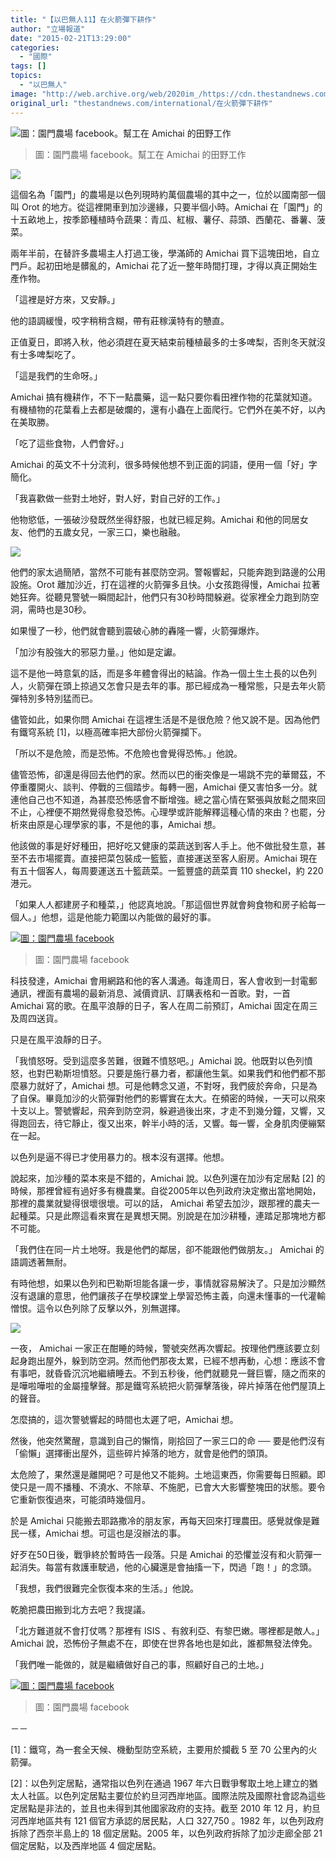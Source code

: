 ```yaml
---
title: "【以巴無人11】在火箭彈下耕作"
author: "立場報道"
date: "2015-02-21T13:29:00"
categories:
  - "國際"
tags: []
topics:
  - "以巴無人"
image: "http://web.archive.org/web/2020im_/https://cdn.thestandnews.com/media/photos/cache/10608294_710887849009280_3501540282879277783_o_msUcG_1200x0.jpg"
original_url: "thestandnews.com/international/在火箭彈下耕作"
---
```

![圖：園門農場 facebook。幫工在 Amichai 的田野工作](http://web.archive.org/web/2020im_/https://cdn.thestandnews.com/media/photos/cache/10608294_710887849009280_3501540282879277783_o_msUcG_1200x0.jpg)

> 圖：園門農場 facebook。幫工在 Amichai 的田野工作

[![](http://web.archive.org/web/2020im_/https://cdn.thestandnews.com/media/photos/cache/a001_qwol0_1200x0.JPG)](../../%E4%BB%A5%E5%B7%B4%E7%84%A1%E4%BA%BA/")

這個名為「園門」的農場是以色列現時約萬個農場的其中之一，位於以國南部一個叫 Orot 的地方。從這裡開車到加沙邊緣，只要半個小時。Amichai 在「園門」的十五畝地上，按季節種植時令蔬果：青瓜、紅椒、薯仔、蒜頭、西蘭花、番薯、菠菜。

兩年半前，在替許多農場主人打過工後，學滿師的 Amichai 買下這塊田地，自立門戶。起初田地是髒亂的，Amichai 花了近一整年時間打理，才得以真正開始生產作物。

「這裡是好方來，又安靜。」

他的語調緩慢，咬字稍稍含糊，帶有莊稼漢特有的戇直。

正值夏日，即將入秋，他必須趕在夏天結束前種植最多的士多啤梨，否則冬天就沒有士多啤梨吃了。

「這是我們的生命呀。」

Amichai 搞有機耕作，不下一點農藥，這一點只要你看田裡作物的花葉就知道。有機植物的花葉看上去都是破爛的，還有小蟲在上面爬行。它們外在美不好，以內在美取勝。

「吃了這些食物，人們會好。」

Amichai 的英文不十分流利，很多時候他想不到正面的詞語，便用一個「好」字簡化。

「我喜歡做一些對土地好，對人好，對自己好的工作。」

他物慾低，一張破沙發既然坐得舒服，也就已經足夠。Amichai 和他的同居女友、他們的五歲女兒，一家三口，樂也融融。

[![](http://web.archive.org/web/2020im_/https://cdn.thestandnews.com/media/photos/cache/a005_V0rFj_1200x0.JPG)](http://web.archive.org/web/20210628193227/https://cdn.thestandnews.com/media/photos/cache/a005_V0rFj_1200x0.JPG)

他們的家太過簡陋，當然不可能有甚麼防空洞。警報響起，只能奔跑到路邊的公用設施。Orot 離加沙近，打在這裡的火箭彈多且快。小女孩跑得慢，Amichai 拉著她狂奔。從聽見警號一瞬間起計，他們只有30秒時間躲避。從家裡全力跑到防空洞，需時也是30秒。

如果慢了一秒，他們就會聽到震破心肺的轟隆一響，火箭彈爆炸。

「加沙有股強大的邪惡力量。」他如是定讞。

這不是他一時意氣的話，而是多年體會得出的結論。作為一個土生土長的以色列人，火箭彈在頭上掠過又怎會只是去年的事。那已經成為一種常態，只是去年火箭彈特別多特別猛而已。

儘管如此，如果你問 Amichai 在這裡生活是不是很危險？他又說不是。因為他們有鐵穹系統 \[1\]，以極高確率把大部份火箭彈攔下。

「所以不是危險，而是恐怖。不危險也會覺得恐怖。」他說。

儘管恐怖，卻還是得回去他們的家。然而以巴的衝突像是一場跳不完的華爾茲，不停重覆開火、談判、停戰的三個踏步。每轉一圈，Amichai 便又害怕多一分。就連他自己也不知道，為甚麼恐怖感會不斷增強。總之當心情在緊張與放鬆之間來回不止，心裡便不期然覺得愈發恐怖。心理學或許能解釋這種心情的來由？也罷，分析來由原是心理學家的事，不是他的事，Amichai 想。

他該做的事是好好種田，把好吃又健康的菜蔬送到客人手上。他不做批發生意，甚至不去市場擺賣。直接把菜包裝成一籃籃，直接運送至客人廚房。Amichai 現在有五十個客人，每周要運送五十籃蔬菜。一籃豐盛的蔬菜賣 110 sheckel，約 220 港元。

「如果人人都建房子和種菜，」他認真地說。「那這個世界就會夠食物和房子給每一個人。」他想，這是他能力範圍以內能做的最好的事。

[![圖：園門農場 facebook](http://web.archive.org/web/2020im_/https://cdn.thestandnews.com/media/photos/cache/10582941_643202182444514_6393539028166690963_o_khn65_1200x0.jpg)](http://web.archive.org/web/20210628193227/https://cdn.thestandnews.com/media/photos/cache/10582941_643202182444514_6393539028166690963_o_khn65_1200x0.jpg)

> 圖：園門農場 facebook

科技發達，Amichai 會用網路和他的客人溝通。每逢周日，客人會收到一封電郵通訊，裡面有農場的最新消息、減價資訊、訂購表格和一首歌。對，一首 Amichai 寫的歌。在風平浪靜的日子，客人在周二前預訂，Amichai 固定在周三及周四送貨。

只是在風平浪靜的日子。

「我憤怒呀。受到這麼多苦難，很難不憤怒吧。」Amichai 說。他既對以色列憤怒，也對巴勒斯坦憤怒。只要是施行暴力者，都讓他生氣。如果我們和他們都不那麼暴力就好了，Amichai 想。可是他轉念又道，不對呀，我們疲於奔命，只是為了自保。畢竟加沙的火箭彈對他們的影響實在太大。在頻密的時候，一天可以飛來十支以上。警號響起，飛奔到防空洞，躲避過後出來，才走不到幾分鐘，又響，又得跑回去，待它靜止，復又出來，幹半小時的活，又響。每一響，全身肌肉便繃緊在一起。

以色列是逼不得已才使用暴力的。根本沒有選擇。他想。

說起來，加沙種的菜本來是不錯的，Amichai 說。以色列還在加沙有定居點 \[2\] 的時候，那裡曾經有過好多有機農業。自從2005年以色列政府決定撤出當地開始，那裡的農業就變得很壞很壞。可以的話， Amichai 希望去加沙，跟那裡的農夫一起種菜。只是此際這看來實在是異想天開。別說是在加沙耕種，連踏足那塊地方都不可能。

「我們住在同一片土地呀。我是他們的鄰居，卻不能跟他們做朋友。」 Amichai 的語調透著無耐。

有時他想，如果以色列和巴勒斯坦能各讓一步，事情就容易解決了。只是加沙顯然沒有退讓的意思，他們讓孩子在學校課堂上學習恐怖主義，向還未懂事的一代灌輸憎恨。這令以色列除了反擊以外，別無選擇。

[![](http://web.archive.org/web/2020im_/https://cdn.thestandnews.com/media/photos/cache/a002_inwjv_1200x0.JPG)](http://web.archive.org/web/20210628193227/https://cdn.thestandnews.com/media/photos/cache/a002_inwjv_1200x0.JPG)

一夜， Amichai 一家正在酣睡的時候，警號突然再次響起。按理他們應該要立刻起身跑出屋外，躲到防空洞。然而他們那夜太累，已經不想再動，心想：應該不會有事吧，就昏昏沉沉地繼續睡去。不到五秒後，他們就聽見一聲巨響，隨之而來的是嘩啦嘩啦的金屬撞擊聲。那是鐵穹系統把火箭彈擊落後，碎片掉落在他們屋頂上的聲音。

怎麼搞的，這次警號響起的時間也太遲了吧，Amichai 想。

然後，他突然驚醒，意識到自己的懶惰，剛拾回了一家三口的命 ── 要是他們沒有「偷懶」選擇衝出屋外，這些碎片掉落的地方，就會是他們的頭頂。

太危險了，果然還是離開吧？可是他又不能夠。土地這東西，你需要每日照顧。即使只是一周不播種、不澆水、不除草、不施肥，已會大大影響整塊田的狀態。要令它重新恢復過來，可能須時幾個月。

於是 Amichai 只能搬去耶路撒冷的朋友家，再每天回來打理農田。感覺就像是難民一樣，Amichai 想。可這也是沒辦法的事。

好歹在50日後，戰爭終於暫時告一段落。只是 Amichai 的恐懼並沒有和火箭彈一起消失。每當有救護車駛過，他的心臟還是會抽搐一下，閃過「跑！」的念頭。

「我想，我們很難完全恢復本來的生活。」他說。

乾脆把農田搬到北方去吧？我提議。

「北方難道就不會打仗嗎？那裡有 ISIS 、有敘利亞、有黎巴嫩。哪裡都是敵人。」Amichai 說，恐怖份子無處不在，即使在世界各地也是如此，誰都無發法倖免。

「我們唯一能做的，就是繼續做好自己的事，照顧好自己的土地。」

[![圖：園門農場 facebook](http://web.archive.org/web/2020im_/https://cdn.thestandnews.com/media/photos/cache/10887404_720416308056434_7153785631971735037_o_BYotd_1200x0.jpg)](http://web.archive.org/web/20210628193227/https://cdn.thestandnews.com/media/photos/cache/10887404_720416308056434_7153785631971735037_o_BYotd_1200x0.jpg)

> 圖：園門農場 facebook

－－

\[1\]：鐵穹，為一套全天候、機動型防空系統，主要用於攔截 5 至 70 公里內的火箭彈。

\[2\]：以色列定居點，通常指以色列在通過 1967 年六日戰爭奪取土地上建立的猶太人社區。以色列定居點主要位於約旦河西岸地區。國際法院及國際社會認為這些定居點是非法的，並且也未得到其他國家政府的支持。截至 2010 年 12 月，約旦河西岸地區共有 121 個官方承認的居民點，人口 327,750 。1982 年，以色列政府拆除了西奈半島上的 18 個定居點。2005 年，以色列政府拆除了加沙走廊全部 21 個定居點，以及西岸地區 4 個定居點。